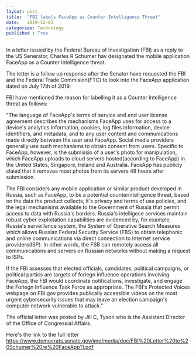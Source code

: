 ```yaml
---
layout: post 
title:  "FBI labels FaceApp as Counter Intelligence Threat"
date:   2019-12-03
categories: Technology
published : True
---
```


In a letter issued by the Federal Bureau of Investigation (FBI) as a reply to the US Senerator, Charles R Schumer hav designated the mobile application FaceApp as a Counter Intelligence threat.

The letter is a follow up response after the Senator have requested the FBI and the Federal Trade Commision(FTC) to look into the FaceApp application dated on July 17th of 2019.

FBI have mentioned the reason for labelling it as a Counter Intelligence threat as follows:

"The language of FaceApp's terms of service and end user license agreement describes the mechanisms FaceApp uses for access to a device's analytics information, cookies, log files information, device identifiers, and metadata, and to any user content and communications made directly between the user and FaceApp.
Social media providers generally use such mechanisms to obtain consent from users. Specific to FaceApp, however, is the submissio of a user's photo for manipulation, which FaceApp uploads to cloud servers hosted(according to FaceApp) in the United States, Singapore, Ireland and Australia. FaceApp has publicly claied that it removes most photos from its servers 48 hours after submission.

The FBI considers any mobile application or similar product developed in Russia, such as FaceApp, to be a potential counterintelligence threat, based on the data the product collects, it's privacy and terms of use policies, and the legal mechanisms available to the Government of Russia that permit access to data with Russia's borders. Russia's intelligece services maintain robust cyber exploitation capabilities are evidenced by, for example, Russia's surveillance system, the System of Operative Search Measures which allows Russian Federal Security Service (FBS) to obtain telephonic and online communications via direct connection to Internet service providers(ISP).
In other words, the FSB can remotely access all communications and servers on Russian networks without making a request to ISPs.

If the FBI assesses that elected officials, candidates, political campaigns, or political partics are targets of foriegn influence operations involving FaceApp, the FBI would coordinate notifications, investigate, and engage the Foriegn Influence Task Force as appropriate. 
The FBI's Protected Voices webpage on FBI.gov provides publically accessible videos on the most urgent cybersecurity issues that may leave an election campaign's computer network vulnerable to attack."

The official letter was posted by Jill C, Tyson who is the Assistant Director of the Office of Congressial Affairs.

Here's the link to the full letter https://www.democrats.senate.gov/imo/media/doc/FBI%20Letter%20to%20Schumer%20re%20FaceApp11.pdf


